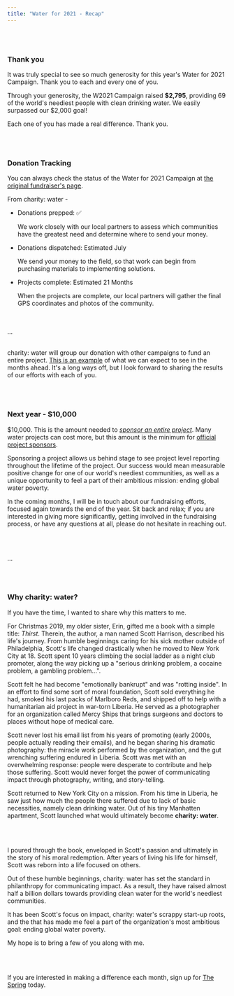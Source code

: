 ```yaml
---
title: "Water for 2021 - Recap"
---
```


<br />
<br />

### Thank you

It was truly special to see so much generosity for this year's Water for 2021 Campaign. Thank you to each and every one of you.

Through your generosity, the W2021 Campaign raised **\$2,795**, providing 69 of the world's neediest people with clean drinking water. We easily surpassed our \$2,000 goal!

Each one of you has made a real difference. Thank you.

<br />
<br />

### Donation Tracking

You can always check the status of the Water for 2021 Campaign at [the original fundraiser's page](https://www.charitywater.org/ryan-aubrey#closed-campaign-water-for-2021).

From charity: water -

- Donations prepped: ✅

  We work closely with our local partners to assess which communities have the greatest need and determine where to send your money.

- Donations dispatched: Estimated July

  We send your money to the field, so that work can begin from purchasing materials to implementing solutions.

- Projects complete: Estimated 21 Months

  When the projects are complete, our local partners will gather the final GPS coordinates and photos of the community.

<br />
<br />
...
<br />
<br />

charity: water will group our donation with other campaigns to fund an entire project. [This is an example](https://www.charitywater.org/projects/166-62?campaign_id=52478) of what we can expect to see in the months ahead. It's a long ways off, but I look forward to sharing the results of our efforts with each of you.

<br />
<br />

### Next year - \$10,000

\$10,000. This is the amount needed to [_sponsor an entire project_](https://www.charitywater.org/donate/water-project-sponsorship#). Many water projects can cost more, but this amount is the minimum for [official project sponsors](https://www.charitywater.org/donate/water-project-sponsorship#).

Sponsoring a project allows us behind stage to see project level reporting throughout the lifetime of the project. Our success would mean measurable positive change for one of our world's neediest communities, as well as a unique opportunity to feel a part of their ambitious mission: ending global water poverty.

In the coming months, I will be in touch about our fundraising efforts, focused again towards the end of the year. Sit back and relax; if you are interested in giving more significantly, getting involved in the fundraising process, or have any questions at all, please do not hesitate in reaching out.

<br />
<br />

...

<br />
<br />

### Why charity: water?

If you have the time, I wanted to share why this matters to me.

For Christmas 2019, my older sister, Erin, gifted me a book with a simple title: _Thirst_. Therein, the author, a man named Scott Harrison, described his life's journey. From humble beginnings caring for his sick mother outside of Philadelphia, Scott's life changed drastically when he moved to New York City at 18. Scott spent 10 years climbing the social ladder as a night club promoter, along the way picking up a "serious drinking problem, a cocaine problem, a gambling problem...".

Scott felt he had become "emotionally bankrupt" and was "rotting inside". In an effort to find some sort of moral foundation, Scott sold everything he had, smoked his last packs of Marlboro Reds, and shipped off to help with a humanitarian aid project in war-torn Liberia. He served as a photographer for an organization called Mercy Ships that brings surgeons and doctors to places without hope of medical care.

Scott never lost his email list from his years of promoting (early 2000s, people actually reading their emails), and he began sharing his dramatic photography: the miracle work performed by the organization, and the gut wrenching suffering endured in Liberia. Scott was met with an overwhelming response: people were desperate to contribute and help those suffering. Scott would never forget the power of communicating impact through photography, writing, and story-telling.

Scott returned to New York City on a mission. From his time in Liberia, he saw just how much the people there suffered due to lack of basic necessities, namely clean drinking water. Out of his tiny Manhatten apartment, Scott launched what would ultimately become **charity: water**.

<br />
<br />

I poured through the book, enveloped in Scott's passion and ultimately in the story of his moral redemption. After years of living his life for himself, Scott was reborn into a life focused on others.

Out of these humble beginnings, charity: water has set the standard in philanthropy for communicating impact. As a result, they have raised almost half a billion dollars towards providing clean water for the world's neediest communities.

It has been Scott's focus on impact, charity: water's scrappy start-up roots, and the that has made me feel a part of the organization's most ambitious goal: ending global water poverty.

My hope is to bring a few of you along with me.

<br />
<br />

If you are interested in making a difference each month, sign up for [The Spring](https://www.charitywater.org/donate/the-spring) today.
